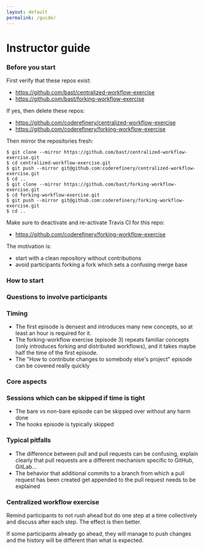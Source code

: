 ```yaml
---
layout: default
permalink: /guide/
---
```


# Instructor guide

### Before you start

First verify that these repos exist:
- https://github.com/bast/centralized-workflow-exercise
- https://github.com/bast/forking-workflow-exercise

If yes, then delete these repos:
- https://github.com/coderefinery/centralized-workflow-exercise
- https://github.com/coderefinery/forking-workflow-exercise

Then mirror the repositories fresh:

```
$ git clone --mirror https://github.com/bast/centralized-workflow-exercise.git
$ cd centralized-workflow-exercise.git
$ git push --mirror git@github.com:coderefinery/centralized-workflow-exercise.git
$ cd ..
$ git clone --mirror https://github.com/bast/forking-workflow-exercise.git
$ cd forking-workflow-exercise.git
$ git push --mirror git@github.com:coderefinery/forking-workflow-exercise.git
$ cd ..
```

Make sure to deactivate and re-activate Travis CI for this repo:
- https://github.com/coderefinery/forking-workflow-exercise

The motivation is:
- start with a clean repository without contributions
- avoid participants forking a fork which sets a confusing merge base


### How to start

<Here can be a starting anecdote or a starting question.>


### Questions to involve participants

<Here list a couple of questions that can be asked to
wake participants up.>


### Timing

<Give hints on timing.>

- The first episode is densest and introduces many new concepts,
  so at least an hour is required for it.
- The forking-workflow exercise (episode 3) repeats familiar concepts (only
  introduces forking and distributed workflows), and it takes maybe half the
  time of the first episode.
- The "How to contribute changes to somebody else's project" episode can be
  covered really quickly


### Core aspects

<Main points we need to give across. List also goals for the lesson.>


### Sessions which can be skipped if time is tight

<List optional sessions here.>

- The bare vs non-bare episode can be skipped over without any harm done
- The hooks episode is typically skipped


### Typical pitfalls

<Document here with what participants often struggle.>

- The difference between pull and pull requests can be confusing, explain clearly that
  pull requests are a different mechanism specific to GitHub, GitLab...
- The behavior that additional commits to a branch from which a pull request has been created get appended
  to the pull request needs to be explained


### Centralized workflow exercise

Remind participants to not rush ahead but do one step at
a time collectively and discuss after each step. The effect
is then better.

If some participants already go ahead, they will manage to push
changes and the history will be different than what is expected.
